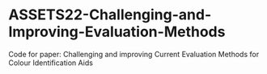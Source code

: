 # ASSETS22-Challenging-and-Improving-Evaluation-Methods
Code for paper: Challenging and improving Current Evaluation Methods for Colour Identification Aids

